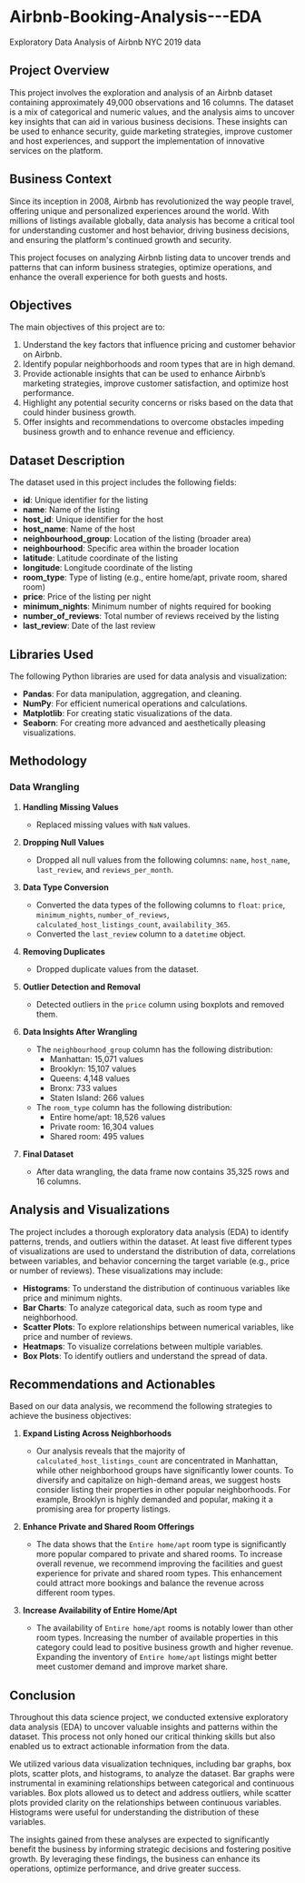 # Airbnb-Booking-Analysis---EDA
Exploratory Data Analysis of Airbnb NYC 2019 data


## Project Overview
This project involves the exploration and analysis of an Airbnb dataset containing approximately 49,000 observations and 16 columns. The dataset is a mix of categorical and numeric values, and the analysis aims to uncover key insights that can aid in various business decisions. These insights can be used to enhance security, guide marketing strategies, improve customer and host experiences, and support the implementation of innovative services on the platform.

## Business Context
Since its inception in 2008, Airbnb has revolutionized the way people travel, offering unique and personalized experiences around the world. With millions of listings available globally, data analysis has become a critical tool for understanding customer and host behavior, driving business decisions, and ensuring the platform's continued growth and security.

This project focuses on analyzing Airbnb listing data to uncover trends and patterns that can inform business strategies, optimize operations, and enhance the overall experience for both guests and hosts.

## Objectives

The main objectives of this project are to:

1. Understand the key factors that influence pricing and customer behavior on Airbnb.
2. Identify popular neighborhoods and room types that are in high demand.
3. Provide actionable insights that can be used to enhance Airbnb’s marketing strategies, improve customer satisfaction, and optimize host performance.
4. Highlight any potential security concerns or risks based on the data that could hinder business growth.
5. Offer insights and recommendations to overcome obstacles impeding business growth and to enhance revenue and efficiency.

## Dataset Description

The dataset used in this project includes the following fields:

- **id**: Unique identifier for the listing
- **name**: Name of the listing
- **host_id**: Unique identifier for the host
- **host_name**: Name of the host
- **neighbourhood_group**: Location of the listing (broader area)
- **neighbourhood**: Specific area within the broader location
- **latitude**: Latitude coordinate of the listing
- **longitude**: Longitude coordinate of the listing
- **room_type**: Type of listing (e.g., entire home/apt, private room, shared room)
- **price**: Price of the listing per night
- **minimum_nights**: Minimum number of nights required for booking
- **number_of_reviews**: Total number of reviews received by the listing
- **last_review**: Date of the last review

## Libraries Used
The following Python libraries are used for data analysis and visualization:

- **Pandas**: For data manipulation, aggregation, and cleaning.
- **NumPy**: For efficient numerical operations and calculations.
- **Matplotlib**: For creating static visualizations of the data.
- **Seaborn**: For creating more advanced and aesthetically pleasing visualizations.

## Methodology

### Data Wrangling

1. **Handling Missing Values**
   - Replaced missing values with `NaN` values.

2. **Dropping Null Values**
   - Dropped all null values from the following columns: `name`, `host_name`, `last_review`, and `reviews_per_month`.

3. **Data Type Conversion**
   - Converted the data types of the following columns to `float`: `price`, `minimum_nights`, `number_of_reviews`, `calculated_host_listings_count`, `availability_365`.
   - Converted the `last_review` column to a `datetime` object.

4. **Removing Duplicates**
   - Dropped duplicate values from the dataset.

5. **Outlier Detection and Removal**
   - Detected outliers in the `price` column using boxplots and removed them.

6. **Data Insights After Wrangling**
   - The `neighbourhood_group` column has the following distribution:
     - Manhattan: 15,071 values
     - Brooklyn: 15,107 values
     - Queens: 4,148 values
     - Bronx: 733 values
     - Staten Island: 266 values
   - The `room_type` column has the following distribution:
     - Entire home/apt: 18,526 values
     - Private room: 16,304 values
     - Shared room: 495 values

7. **Final Dataset**
   - After data wrangling, the data frame now contains 35,325 rows and 16 columns.


## Analysis and Visualizations
The project includes a thorough exploratory data analysis (EDA) to identify patterns, trends, and outliers within the dataset. At least five different types of visualizations are used to understand the distribution of data, correlations between variables, and behavior concerning the target variable (e.g., price or number of reviews). These visualizations may include:

- **Histograms**: To understand the distribution of continuous variables like price and minimum nights.
- **Bar Charts**: To analyze categorical data, such as room type and neighborhood.
- **Scatter Plots**: To explore relationships between numerical variables, like price and number of reviews.
- **Heatmaps**: To visualize correlations between multiple variables.
- **Box Plots**: To identify outliers and understand the spread of data.

## Recommendations and Actionables

Based on our data analysis, we recommend the following strategies to achieve the business objectives:

1. **Expand Listing Across Neighborhoods**
   - Our analysis reveals that the majority of `calculated_host_listings_count` are concentrated in Manhattan, while other neighborhood groups have significantly lower counts. To diversify and capitalize on high-demand areas, we suggest hosts consider listing their properties in other popular neighborhoods. For example, Brooklyn is highly demanded and popular, making it a promising area for property listings.

2. **Enhance Private and Shared Room Offerings**
   - The data shows that the `Entire home/apt` room type is significantly more popular compared to private and shared rooms. To increase overall revenue, we recommend improving the facilities and guest experience for private and shared room types. This enhancement could attract more bookings and balance the revenue across different room types.

3. **Increase Availability of Entire Home/Apt**
   - The availability of `Entire home/apt` rooms is notably lower than other room types. Increasing the number of available properties in this category could lead to positive business growth and higher revenue. Expanding the inventory of `Entire home/apt` listings might better meet customer demand and improve market share.


## Conclusion

Throughout this data science project, we conducted extensive exploratory data analysis (EDA) to uncover valuable insights and patterns within the dataset. This process not only honed our critical thinking skills but also enabled us to extract actionable information from the data.

We utilized various data visualization techniques, including bar graphs, box plots, scatter plots, and histograms, to analyze the dataset. Bar graphs were instrumental in examining relationships between categorical and continuous variables. Box plots allowed us to detect and address outliers, while scatter plots provided clarity on the relationships between continuous variables. Histograms were useful for understanding the distribution of these variables.

The insights gained from these analyses are expected to significantly benefit the business by informing strategic decisions and fostering positive growth. By leveraging these findings, the business can enhance its operations, optimize performance, and drive greater success.




